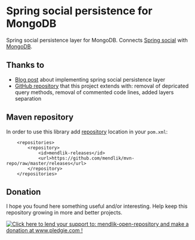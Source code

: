 Spring social persistence for MongoDB
=====================================

Spring social persistence layer for MongoDB.
Connects [Spring social](http://www.springsource.org/spring-social) with [MongoDB](http://www.mongodb.org/).

Thanks to
---------

- [Blog post](http://harmonicdevelopment.tumblr.com/post/13613051804/adding-spring-social-to-a-spring-mvc-and-spring) about implementing spring social persistence layer
- [GitHub repository](https://github.com/CarloMicieli/spring-social-mongo) that this project extends with: removal of depricated query methods, removal of commented code lines, added layers separation


Maven repository
----------------

In order to use this library add [repository](http://github.com/mendlik/mvn-repo) location in your `pom.xml`:

		<repositories>
		    <repository>
		        <id>mendlik-releases</id>
		        <url>https://github.com/mendlik/mvn-repo/raw/master/releases</url>
		    </repository>
		</repositories>

Donation
--------
I hope you found here something useful and/or interesting.
Help keep this repository growing in more and better projects. 

<a href='http://www.pledgie.com/campaigns/22261'><img alt='Click here to lend your support to: mendlik-open-repository and make a donation at www.pledgie.com !' src='http://www.pledgie.com/campaigns/22261.png?skin_name=chrome' border='0' /></a>
